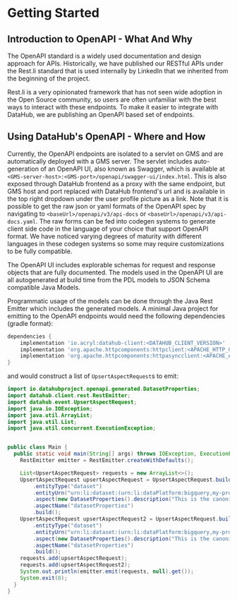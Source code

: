 # Getting Started

## Introduction to OpenAPI - What And Why

The OpenAPI standard is a widely used documentation and design approach for APIs. Historically, we have published our RESTful APIs
under the Rest.li standard that is used internally by LinkedIn that we inherited from the beginning of the project.

Rest.li is a very opinionated framework that has not seen wide adoption in the Open Source community, so users are often unfamiliar
with the best ways to interact with these endpoints. To make it easier to integrate with DataHub, we are publishing an OpenAPI based set of endpoints.

## Using DataHub's OpenAPI - Where and How

Currently, the OpenAPI endpoints are isolated to a servlet on GMS and are automatically deployed with a GMS server.
The servlet includes auto-generation of an OpenAPI UI, also known as Swagger, which is available at `<GMS-server-host>:<GMS-port>/openapi/swagger-ui/index.html`.
This is also exposed through DataHub frontend as a proxy with the same endpoint, but GMS host and port replaced with DataHub frontend's url 
and is available in the top right dropdown under the user profile picture as a link. Note that it is possible to get
the raw json or yaml formats of the OpenAPI spec by navigating to `<baseUrl>/openapi/v3/api-docs` or `<baseUrl>/openapi/v3/api-docs.yaml`.
The raw forms can be fed into codegen systems to generate client side code in the language of your choice that support OpenAPI format. We have noticed varying
degrees of maturity with different languages in these codegen systems so some may require customizations to be fully compatible.

The OpenAPI UI includes explorable schemas for request and response objects that are fully documented. The models used
in the OpenAPI UI are all autogenerated at build time from the PDL models to JSON Schema compatible Java Models.

Programmatic usage of the models can be done through the Java Rest Emitter which includes the generated models. A minimal
Java project for emitting to the OpenAPI endpoints would need the following dependencies (gradle format):

```groovy
dependencies {
    implementation 'io.acryl:datahub-client:<DATAHUB_CLIENT_VERSION>'
    implementation 'org.apache.httpcomponents:httpclient:<APACHE_HTTP_CLIENT_VERSION>'
    implementation 'org.apache.httpcomponents:httpasyncclient:<APACHE_ASYNC_CLIENT_VERSION>'
}
```

and would construct a list of `UpsertAspectRequest`s to emit:

```java
import io.datahubproject.openapi.generated.DatasetProperties;
import datahub.client.rest.RestEmitter;
import datahub.event.UpsertAspectRequest;
import java.io.IOException;
import java.util.ArrayList;
import java.util.List;
import java.util.concurrent.ExecutionException;


public class Main {
  public static void main(String[] args) throws IOException, ExecutionException, InterruptedException {
    RestEmitter emitter = RestEmitter.createWithDefaults();

    List<UpsertAspectRequest> requests = new ArrayList<>();
    UpsertAspectRequest upsertAspectRequest = UpsertAspectRequest.builder()
        .entityType("dataset")
        .entityUrn("urn:li:dataset:(urn:li:dataPlatform:bigquery,my-project.my-other-dataset.user-table,PROD)")
        .aspect(new DatasetProperties().description("This is the canonical User profile dataset"))
        .aspectName("datasetProperties")
        .build();
    UpsertAspectRequest upsertAspectRequest2 = UpsertAspectRequest.builder()
        .entityType("dataset")
        .entityUrn("urn:li:dataset:(urn:li:dataPlatform:bigquery,my-project.another-dataset.user-table,PROD)")
        .aspect(new DatasetProperties().description("This is the canonical User profile dataset 2"))
        .aspectName("datasetProperties")
        .build();
    requests.add(upsertAspectRequest);
    requests.add(upsertAspectRequest2);
    System.out.println(emitter.emit(requests, null).get());
    System.exit(0);
  }
}
```


